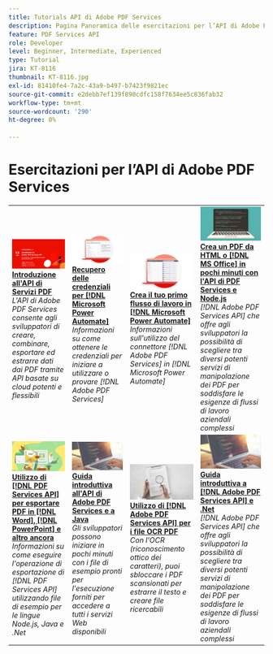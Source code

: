 ```yaml
---
title: Tutorials API di Adobe PDF Services
description: Pagina Panoramica delle esercitazioni per l’API di Adobe PDF Services
feature: PDF Services API
role: Developer
level: Beginner, Intermediate, Experienced
type: Tutorial
jira: KT-8116
thumbnail: KT-8116.jpg
exl-id: 81410fe4-7a2c-43a9-b497-b7423f9821ec
source-git-commit: e2debb7ef139f890cdfc158f7634ee5c836fab32
workflow-type: tm+mt
source-wordcount: '290'
ht-degree: 0%

---
```


# Esercitazioni per l’API di Adobe PDF Services

<table style="table-layout:fixed">
<tr>
 <td>
   <a href="https://experienceleague.adobe.com/docs/adobe-developers-live-events/events/2021/oct2021/pdf-services-api.html">
      <img alt="Introduzione all’API di PDF Services" src="assets/introduction_1280.png" />
   </a>
    <div>
   <a href="https://experienceleague.adobe.com/docs/adobe-developers-live-events/events/2021/oct2021/pdf-services-api.html"><strong>Introduzione all'API di Servizi PDF</strong></a>
    </div>
    <em>L'API di Adobe PDF Services consente agli sviluppatori di creare, combinare, esportare ed estrarre dati dai PDF tramite API basate su cloud potenti e flessibili</em>
    <br>
  </td>
  <td>
   <a href="getting-credentials-power-automate.md">
      <img alt="Recupero delle credenziali per Microsoft Power Automate" src="assets/createcredentials_1280.png" />
   </a>
    <div>
   <a href="getting-credentials-power-automate.md"><strong>Recupero delle credenziali per [!DNL Microsoft Power Automate]</strong></a>
    </div>
    <em>Informazioni su come ottenere le credenziali per iniziare a utilizzare o provare [!DNL Adobe PDF Services]</em>
    <br>
  </td>
  <td>
   <a href="create-workflow-power-automate.md">
      <img alt="Crea il tuo primo flusso di lavoro in Microsoft Power Automate" src="assets/firstflow_1280.png" />
   </a>
    <div>
   <a href="create-workflow-power-automate.md"><strong>Crea il tuo primo flusso di lavoro in [!DNL Microsoft Power Automate]</strong></a>
    </div>
    <em>Informazioni sull'utilizzo del connettore [!DNL Adobe PDF Services] in [!DNL Microsoft Power Automate]</em>
    <br>
  </td>
  <td>
   <a href="createpdffromhtml.md">
      <img alt="Crea un PDF da HTML o MS Office in pochi minuti con API di PDF Services e Node.js" src="assets/PDFServices_GettingStartedNode_thumb.jpg" />
   </a>
    <div>
   <a href="createpdffromhtml.md"><strong>Crea un PDF da HTML o [!DNL MS Office] in pochi minuti con l'API di PDF Services e Node.js</strong></a>
    </div>
    <em>[!DNL Adobe PDF Services API] che offre agli sviluppatori la possibilità di scegliere tra diversi potenti servizi di manipolazione dei PDF per soddisfare le esigenze di flussi di lavoro aziendali complessi</em>
    <br>
  </td>
</tr>
<tr>
  <td>
   <a href="exportpdf.md">
      <img alt="Utilizzo dell&apos;API di PDF Services per esportare PDF in Word, PowerPoint e altri formati" src="assets/PDFServices_ExportPDF_thumb.jpg" />
   </a>
    <div>
   <a href="exportpdf.md"><strong>Utilizzo di [!DNL PDF Services API] per esportare PDF in [!DNL Word], [!DNL PowerPoint] e altro ancora</strong></a>
    </div>
    <em>Informazioni su come eseguire l'operazione di esportazione di [!DNL PDF Services API] utilizzando file di esempio per le lingue Node.js, Java e .Net</em>
    <br>
  </td>
   <td>
   <a href="gettingstartedjava.md">
      <img alt="Guida introduttiva all’API e a Java di Adobe PDF Services" src="assets/PDFServices_GettingStartedJAVA_thumb.jpg" />
   </a>
    <div>
   <a href="gettingstartedjava.md"><strong>Guida introduttiva all'API di Adobe PDF Services e a Java</strong></a>
    </div>
    <em>Gli sviluppatori possono iniziare in pochi minuti con i file di esempio pronti per l'esecuzione forniti per accedere a tutti i servizi Web disponibili</em>
    <br>
  </td>
   <td>
   <a href="ocr.md">
      <img alt="Utilizzo dell’API di Adobe PDF Services per i file OCR PDF" src="assets/PDFServices_OCR_Thumb.jpg" />
   </a>
    <div>
   <a href="ocr.md"><strong>Utilizzo di [!DNL Adobe PDF Services API] per i file OCR PDF</strong></a>
    </div>
    <em>Con l'OCR (riconoscimento ottico dei caratteri), puoi sbloccare i PDF scansionati per estrarre il testo e creare file ricercabili</em>
    <br>
  </td>
  <td>
   <a href="gettingstartednet.md">
      <img alt="Guida introduttiva all&apos;API di Adobe PDF Services e a .Net" src="assets/PDFServices_GettingStartedNET_thumb.jpg" />
   </a>
    <div>
   <a href="gettingstartednet.md"><strong>Guida introduttiva a [!DNL Adobe PDF Services API] e .Net</strong></a>
    </div>
    <em>[!DNL Adobe PDF Services API] che offre agli sviluppatori la possibilità di scegliere tra diversi potenti servizi di manipolazione dei PDF per soddisfare le esigenze di flussi di lavoro aziendali complessi</em>
    <br>
  </td>
</tr>
</table>
